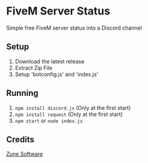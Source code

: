 # FiveM Server Status

Simple free FiveM server status into a Discord channel

## Setup

1. Download the latest release
2. Extract Zip File
3. Setup 'botconfig.js' and 'index.js'

## Running

1. ```npm install discord.js``` (Only at the first start)
2. ```npm install request``` (Only at the first start)
2. ```npm start``` or ```node index.js```

## Credits
[Zune Software](https://discord.gg/H7ceBHwSVU/)
